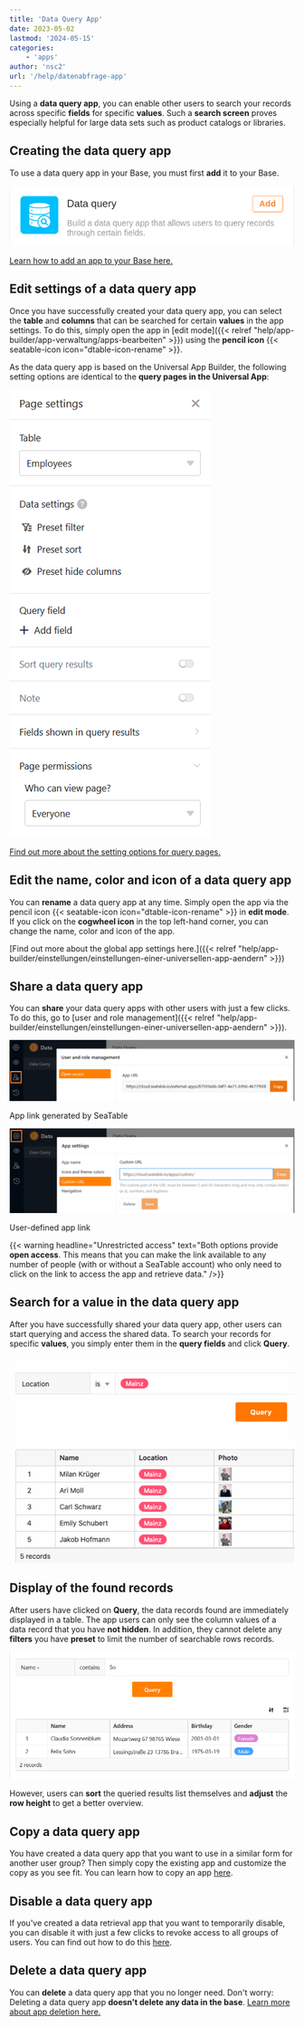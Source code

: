 ```yaml
---
title: 'Data Query App'
date: 2023-05-02
lastmod: '2024-05-15'
categories:
    - 'apps'
author: 'nsc2'
url: '/help/datenabfrage-app'
---
```


Using a **data query app**, you can enable other users to search your records across specific **fields** for specific **values**. Such a **search screen** proves especially helpful for large data sets such as product catalogs or libraries.

## Creating the data query app

To use a data query app in your Base, you must first **add** it to your Base.

![The data query app](images/data-query-app-preview.png)

[Learn how to add an app to your Base here.](https://seatable.io/en/docs/apps/apps-zu-einer-base-hinzufuegen/)

## Edit settings of a data query app

Once you have successfully created your data query app, you can select the **table** and **columns** that can be searched for certain **values** in the app settings. To do this, simply open the app in [edit mode]({{< relref "help/app-builder/app-verwaltung/apps-bearbeiten" >}}) using the **pencil icon** {{< seatable-icon icon="dtable-icon-rename" >}}.

As the data query app is based on the Universal App Builder, the following setting options are identical to the **query pages in the Universal App**:

![Page settings of the data query app](images/Seiteneinstellungen-der-Datenabfrage-App.png)

[Find out more about the setting options for query pages.](https://seatable.io/en/docs/seitentypen-in-universellen-apps/abfrageseiten-in-universellen-apps/)

## Edit the name, color and icon of a data query app

You can **rename** a data query app at any time. Simply open the app via the pencil icon {{< seatable-icon icon="dtable-icon-rename" >}} in **edit mode**. If you click on the **cogwheel icon** in the top left-hand corner, you can change the name, color and icon of the app.

[Find out more about the global app settings here.]({{< relref "help/app-builder/einstellungen/einstellungen-einer-universellen-app-aendern" >}})

## Share a data query app

You can **share** your data query apps with other users with just a few clicks. To do this, go to [user and role management]({{< relref "help/app-builder/einstellungen/einstellungen-einer-universellen-app-aendern" >}}).

![Share data query app](images/Datenabfrage-App-teilen.png)

App link generated by SeaTable

![User-defined link of a data query app](images/Benutzerdefinierter-Link-einer-Datenabfrage-App.png)

User-defined app link

{{< warning  headline="Unrestricted access"  text="Both options provide **open access**. This means that you can make the link available to any number of people (with or without a SeaTable account) who only need to click on the link to access the app and retrieve data." />}}

## Search for a value in the data query app

After you have successfully shared your data query app, other users can start querying and access the shared data. To search your records for specific **values**, you simply enter them in the **query fields** and click **Query**.

![Found values of a query in the Data Query App](images/found-results-data-query.png)

## Display of the found records

After users have clicked on **Query**, the data records found are immediately displayed in a table. The app users can only see the column values of a data record that you have **not hidden**. In addition, they cannot delete any **filters** you have **preset** to limit the number of searchable rows records.

![Query pages in universal apps](images/Abfrageseiten-in-Universellen-Apps.png)

However, users can **sort** the queried results list themselves and **adjust** the **row height** to get a better overview.

## Copy a data query app

You have created a data query app that you want to use in a similar form for another user group? Then simply copy the existing app and customize the copy as you see fit. You can learn how to copy an app [here](https://seatable.io/en/docs/apps/apps-kopieren/).

## Disable a data query app

If you've created a data retrieval app that you want to temporarily disable, you can disable it with just a few clicks to revoke access to all groups of users. You can find out how to do this [here](https://seatable.io/en/docs/apps/apps-zeitweise-deaktivieren/).

## Delete a data query app

You can **delete** a data query app that you no longer need. Don't worry: Deleting a data query app **doesn't delete any data in the base**. [Learn more about app deletion here.](https://seatable.io/en/docs/apps/apps-loeschen/)
